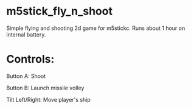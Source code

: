 # m5stick_fly_n_shoot
Simple flying and shooting 2d game for m5stickc. Runs about 1 hour on internal battery.

# Controls:

Button A: Shoot

Button B: Launch missile volley

Tilt Left/Right: Move player's ship

